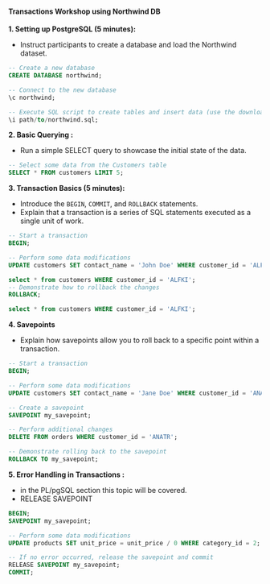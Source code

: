#### Transactions Workshop using Northwind DB 



**1. Setting up PostgreSQL (5 minutes):**

   - Instruct participants to create a database and load the Northwind dataset.

```sql
-- Create a new database
CREATE DATABASE northwind;

-- Connect to the new database
\c northwind;

-- Execute SQL script to create tables and insert data (use the downloaded Northwind SQL file)
\i path/to/northwind.sql;
```

**2. Basic Querying :**

   - Run a simple SELECT query to showcase the initial state of the data.

```sql
-- Select some data from the Customers table
SELECT * FROM customers LIMIT 5;
```

**3. Transaction Basics (5 minutes):**

   - Introduce the `BEGIN`, `COMMIT`, and `ROLLBACK` statements.
   - Explain that a transaction is a series of SQL statements executed as a single unit of work.

```sql
-- Start a transaction
BEGIN;

-- Perform some data modifications
UPDATE customers SET contact_name = 'John Doe' WHERE customer_id = 'ALFKI';

select * from customers WHERE customer_id = 'ALFKI';
-- Demonstrate how to rollback the changes
ROLLBACK;

select * from customers WHERE customer_id = 'ALFKI';
```

**4. Savepoints**

   - Explain how savepoints allow you to roll back to a specific point within a transaction.

```sql
-- Start a transaction
BEGIN;

-- Perform some data modifications
UPDATE customers SET contact_name = 'Jane Doe' WHERE customer_id = 'ANATR';

-- Create a savepoint
SAVEPOINT my_savepoint;

-- Perform additional changes
DELETE FROM orders WHERE customer_id = 'ANATR';

-- Demonstrate rolling back to the savepoint
ROLLBACK TO my_savepoint;
```

**5. Error Handling in Transactions :**

   - in the PL/pgSQL section this topic will be covered.
   - RELEASE SAVEPOINT

```sql
BEGIN;
SAVEPOINT my_savepoint;

-- Perform some data modifications
UPDATE products SET unit_price = unit_price / 0 WHERE category_id = 2;

-- If no error occurred, release the savepoint and commit
RELEASE SAVEPOINT my_savepoint;
COMMIT;
```

